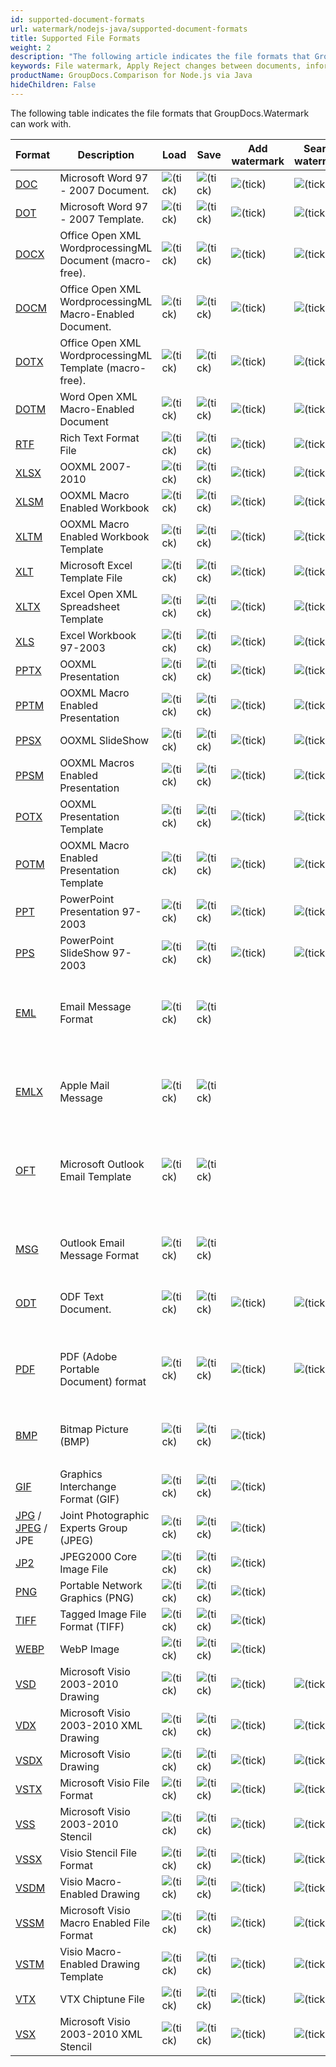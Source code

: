 ```yaml
---
id: supported-document-formats
url: watermark/nodejs-java/supported-document-formats
title: Supported File Formats
weight: 2
description: "The following article indicates the file formats that GroupDocs.Comparison can work with."
keywords: File watermark, Apply Reject changes between documents, information extraction
productName: GroupDocs.Comparison for Node.js via Java
hideChildren: False
---
```


The following table indicates the file formats that GroupDocs.Watermark can work with.

| Format | Description | Load | Save | Add watermark | Search watermark | Remove watermark | Remarks |
| --- | --- | --- | --- | --- | --- | --- | --- |
| [DOC](https://docs.fileformat.com/word-processing/doc) | Microsoft Word 97 - 2007 Document. | ![(tick)](/watermark/java/images/check.png) | ![(tick)](/watermark/java/images/check.png) | ![(tick)](/watermark/java/images/check.png) | ![(tick)](/watermark/java/images/check.png) | ![(tick)](/watermark/java/images/check.png) |   |
| [DOT](https://docs.fileformat.com/word-processing/dot/) | Microsoft Word 97 - 2007 Template. | ![(tick)](/watermark/java/images/check.png) | ![(tick)](/watermark/java/images/check.png) | ![(tick)](/watermark/java/images/check.png) | ![(tick)](/watermark/java/images/check.png) | ![(tick)](/watermark/java/images/check.png) |   |
| [DOCX](https://docs.fileformat.com/word-processing/docx/) | Office Open XML WordprocessingML Document (macro-free). | ![(tick)](/watermark/java/images/check.png) | ![(tick)](/watermark/java/images/check.png) | ![(tick)](/watermark/java/images/check.png) | ![(tick)](/watermark/java/images/check.png) | ![(tick)](/watermark/java/images/check.png) |   |
| [DOCM](https://docs.fileformat.com/word-processing/docm/) | Office Open XML WordprocessingML Macro-Enabled Document. | ![(tick)](/watermark/java/images/check.png) | ![(tick)](/watermark/java/images/check.png) | ![(tick)](/watermark/java/images/check.png) | ![(tick)](/watermark/java/images/check.png) | ![(tick)](/watermark/java/images/check.png) |   |
| [DOTX](https://docs.fileformat.com/word-processing/dotx/) | Office Open XML WordprocessingML Template (macro-free). | ![(tick)](/watermark/java/images/check.png) | ![(tick)](/watermark/java/images/check.png) | ![(tick)](/watermark/java/images/check.png) | ![(tick)](/watermark/java/images/check.png) | ![(tick)](/watermark/java/images/check.png) |   |
| [DOTM](https://docs.fileformat.com/word-processing/dotm/) | Word Open XML Macro-Enabled Document  | ![(tick)](/watermark/java/images/check.png) | ![(tick)](/watermark/java/images/check.png) | ![(tick)](/watermark/java/images/check.png) | ![(tick)](/watermark/java/images/check.png) | ![(tick)](/watermark/java/images/check.png) |   |
| [RTF](https://docs.fileformat.com/word-processing/rtf/) | Rich Text Format File | ![(tick)](/watermark/java/images/check.png) | ![(tick)](/watermark/java/images/check.png) | ![(tick)](/watermark/java/images/check.png) | ![(tick)](/watermark/java/images/check.png) | ![(tick)](/watermark/java/images/check.png) |   |
| [XLSX](https://docs.fileformat.com/spreadsheet/xlsx/) | OOXML 2007-2010 | ![(tick)](/watermark/java/images/check.png) | ![(tick)](/watermark/java/images/check.png) | ![(tick)](/watermark/java/images/check.png) | ![(tick)](/watermark/java/images/check.png) | ![(tick)](/watermark/java/images/check.png) |   |
| [XLSM](https://docs.fileformat.com/spreadsheet/xlsm/) | OOXML Macro Enabled Workbook | ![(tick)](/watermark/java/images/check.png) | ![(tick)](/watermark/java/images/check.png) | ![(tick)](/watermark/java/images/check.png) | ![(tick)](/watermark/java/images/check.png) | ![(tick)](/watermark/java/images/check.png) |   |
| [XLTM](https://docs.fileformat.com/spreadsheet/xltm/) | OOXML Macro Enabled Workbook Template | ![(tick)](/watermark/java/images/check.png) | ![(tick)](/watermark/java/images/check.png) | ![(tick)](/watermark/java/images/check.png) | ![(tick)](/watermark/java/images/check.png) | ![(tick)](/watermark/java/images/check.png) |   |
| [XLT](https://docs.fileformat.com/spreadsheet/xlt/) | Microsoft Excel Template File | ![(tick)](/watermark/java/images/check.png) | ![(tick)](/watermark/java/images/check.png) | ![(tick)](/watermark/java/images/check.png) | ![(tick)](/watermark/java/images/check.png) | ![(tick)](/watermark/java/images/check.png) |   |
| [XLTX](https://docs.fileformat.com/spreadsheet/xltx/) | Excel Open XML Spreadsheet Template | ![(tick)](/watermark/java/images/check.png) | ![(tick)](/watermark/java/images/check.png) | ![(tick)](/watermark/java/images/check.png) | ![(tick)](/watermark/java/images/check.png) | ![(tick)](/watermark/java/images/check.png) |   |
| [XLS](https://docs.fileformat.com/spreadsheet/xls/) | Excel Workbook 97-2003 | ![(tick)](/watermark/java/images/check.png) | ![(tick)](/watermark/java/images/check.png) | ![(tick)](/watermark/java/images/check.png) | ![(tick)](/watermark/java/images/check.png) | ![(tick)](/watermark/java/images/check.png) |   |
| [PPTX](https://docs.fileformat.com/presentation/pptx/) | OOXML Presentation | ![(tick)](/watermark/java/images/check.png) | ![(tick)](/watermark/java/images/check.png) | ![(tick)](/watermark/java/images/check.png) | ![(tick)](/watermark/java/images/check.png) | ![(tick)](/watermark/java/images/check.png) |   |
| [PPTM](https://docs.fileformat.com/presentation/pptm/) | OOXML Macro Enabled Presentation | ![(tick)](/watermark/java/images/check.png) | ![(tick)](/watermark/java/images/check.png) | ![(tick)](/watermark/java/images/check.png) | ![(tick)](/watermark/java/images/check.png) | ![(tick)](/watermark/java/images/check.png) |   |
| [PPSX](https://docs.fileformat.com/presentation/ppsx/) | OOXML SlideShow | ![(tick)](/watermark/java/images/check.png) | ![(tick)](/watermark/java/images/check.png) | ![(tick)](/watermark/java/images/check.png) | ![(tick)](/watermark/java/images/check.png) | ![(tick)](/watermark/java/images/check.png) |   |
| [PPSM](https://docs.fileformat.com/presentation/ppsm/) | OOXML Macros Enabled Presentation | ![(tick)](/watermark/java/images/check.png) | ![(tick)](/watermark/java/images/check.png) | ![(tick)](/watermark/java/images/check.png) | ![(tick)](/watermark/java/images/check.png) | ![(tick)](/watermark/java/images/check.png) |   |
| [POTX](https://docs.fileformat.com/presentation/potx/) | OOXML Presentation Template | ![(tick)](/watermark/java/images/check.png) | ![(tick)](/watermark/java/images/check.png) | ![(tick)](/watermark/java/images/check.png) | ![(tick)](/watermark/java/images/check.png) | ![(tick)](/watermark/java/images/check.png) |   |
| [POTM](https://docs.fileformat.com/presentation/potm/) | OOXML Macro Enabled Presentation Template | ![(tick)](/watermark/java/images/check.png) | ![(tick)](/watermark/java/images/check.png) | ![(tick)](/watermark/java/images/check.png) | ![(tick)](/watermark/java/images/check.png) | ![(tick)](/watermark/java/images/check.png) |   |
| [PPT](https://docs.fileformat.com/presentation/ppt/) | PowerPoint Presentation 97-2003 | ![(tick)](/watermark/java/images/check.png) | ![(tick)](/watermark/java/images/check.png) | ![(tick)](/watermark/java/images/check.png) | ![(tick)](/watermark/java/images/check.png) | ![(tick)](/watermark/java/images/check.png) |   |
| [PPS](https://docs.fileformat.com/presentation/pps/) | PowerPoint SlideShow 97-2003 | ![(tick)](/watermark/java/images/check.png) | ![(tick)](/watermark/java/images/check.png) | ![(tick)](/watermark/java/images/check.png) | ![(tick)](/watermark/java/images/check.png) | ![(tick)](/watermark/java/images/check.png) |   |
| [EML](https://docs.fileformat.com/email/eml/) | Email Message Format | ![(tick)](/watermark/java/images/check.png) | ![(tick)](/watermark/java/images/check.png) |   |   |   | Watermark management is available for attached documents and images. |
| [EMLX](https://docs.fileformat.com/email/emlx/) | Apple Mail Message | ![(tick)](/watermark/java/images/check.png) | ![(tick)](/watermark/java/images/check.png) |   |   |   | Watermark management is available for attached documents and images. |
| [OFT](https://docs.fileformat.com/email/oft/) | Microsoft Outlook Email Template | ![(tick)](/watermark/java/images/check.png) | ![(tick)](/watermark/java/images/check.png) |   |   |   | Watermark management is available for attached documents and images. |
| [MSG](https://docs.fileformat.com/email/msg/) | Outlook Email Message Format | ![(tick)](/watermark/java/images/check.png) | ![(tick)](/watermark/java/images/check.png) |   |   |   | Watermark management is available for attached documents and images. |
| [ODT](https://docs.fileformat.com/word-processing/odt/) | ODF Text Document. | ![(tick)](/watermark/java/images/check.png) | ![(tick)](/watermark/java/images/check.png) | ![(tick)](/watermark/java/images/check.png) | ![(tick)](/watermark/java/images/check.png) | ![(tick)](/watermark/java/images/check.png) |   |
| [PDF](https://docs.fileformat.com/pdf/) | PDF (Adobe Portable Document) format | ![(tick)](/watermark/java/images/check.png) | ![(tick)](/watermark/java/images/check.png) | ![(tick)](/watermark/java/images/check.png) | ![(tick)](/watermark/java/images/check.png) | ![(tick)](/watermark/java/images/check.png) | Watermark searching and removing is not available for rasterized pages. |
| [BMP](https://docs.fileformat.com/image/bmp/) | Bitmap Picture (BMP) | ![(tick)](/watermark/java/images/check.png) | ![(tick)](/watermark/java/images/check.png) | ![(tick)](/watermark/java/images/check.png) | 
 |   |   |
| [GIF](https://docs.fileformat.com/image/gif/) | Graphics Interchange Format (GIF) | ![(tick)](/watermark/java/images/check.png) | ![(tick)](/watermark/java/images/check.png) | ![(tick)](/watermark/java/images/check.png) |   |   |   |
| [JPG](https://docs.fileformat.com/image/jpeg) / [JPEG](https://docs.fileformat.com/image/jpeg) / JPE   | Joint Photographic Experts Group (JPEG) | ![(tick)](/watermark/java/images/check.png) | ![(tick)](/watermark/java/images/check.png) | ![(tick)](/watermark/java/images/check.png) |   |   |   |
| [JP2](https://docs.fileformat.com/image/jp2/) | JPEG2000 Core Image File | ![(tick)](/watermark/java/images/check.png) | ![(tick)](/watermark/java/images/check.png) | ![(tick)](/watermark/java/images/check.png) |   |   |   |
| [PNG](https://docs.fileformat.com/image/png/) | Portable Network Graphics (PNG) | ![(tick)](/watermark/java/images/check.png) | ![(tick)](/watermark/java/images/check.png) | ![(tick)](/watermark/java/images/check.png) |   |   |   |
| [TIFF](https://docs.fileformat.com/image/tiff/) | Tagged Image File Format (TIFF) | ![(tick)](/watermark/java/images/check.png) | ![(tick)](/watermark/java/images/check.png) | ![(tick)](/watermark/java/images/check.png) |   |   |   |
| [WEBP](https://docs.fileformat.com/image/webp/) | WebP Image | ![(tick)](/watermark/java/images/check.png) | ![(tick)](/watermark/java/images/check.png) | ![(tick)](/watermark/java/images/check.png) |   |   |   |
| [VSD](https://docs.fileformat.com/image/vsd/) | Microsoft Visio 2003-2010 Drawing | ![(tick)](/watermark/java/images/check.png) | ![(tick)](/watermark/java/images/check.png) | ![(tick)](/watermark/java/images/check.png) | ![(tick)](/watermark/java/images/check.png) | ![(tick)](/watermark/java/images/check.png) |   |
| [VDX](https://docs.fileformat.com/image/vdx/) | Microsoft Visio 2003-2010 XML Drawing | ![(tick)](/watermark/java/images/check.png) | ![(tick)](/watermark/java/images/check.png) | ![(tick)](/watermark/java/images/check.png) | ![(tick)](/watermark/java/images/check.png) | ![(tick)](/watermark/java/images/check.png) |   |
| [VSDX](https://docs.fileformat.com/image/vsdx/) | Microsoft Visio Drawing | ![(tick)](/watermark/java/images/check.png) | ![(tick)](/watermark/java/images/check.png) | ![(tick)](/watermark/java/images/check.png) | ![(tick)](/watermark/java/images/check.png) | ![(tick)](/watermark/java/images/check.png) |   |
| [VSTX](https://docs.fileformat.com/image/vstx/) | Microsoft Visio File Format | ![(tick)](/watermark/java/images/check.png) | ![(tick)](/watermark/java/images/check.png) | ![(tick)](/watermark/java/images/check.png) | ![(tick)](/watermark/java/images/check.png) | ![(tick)](/watermark/java/images/check.png) |   |
| [VSS](https://docs.fileformat.com/image/vss/) | Microsoft Visio 2003-2010 Stencil | ![(tick)](/watermark/java/images/check.png) | ![(tick)](/watermark/java/images/check.png) | ![(tick)](/watermark/java/images/check.png) | ![(tick)](/watermark/java/images/check.png) | ![(tick)](/watermark/java/images/check.png) |   |
| [VSSX](https://docs.fileformat.com/image/vssx/) | Visio Stencil File Format | ![(tick)](/watermark/java/images/check.png) | ![(tick)](/watermark/java/images/check.png) | ![(tick)](/watermark/java/images/check.png) | ![(tick)](/watermark/java/images/check.png) | ![(tick)](/watermark/java/images/check.png) |   |
| [VSDM](https://docs.fileformat.com/image/vsdm/) | Visio Macro-Enabled Drawing | ![(tick)](/watermark/java/images/check.png) | ![(tick)](/watermark/java/images/check.png) | ![(tick)](/watermark/java/images/check.png) | ![(tick)](/watermark/java/images/check.png) | ![(tick)](/watermark/java/images/check.png) |   |
| [VSSM](https://docs.fileformat.com/image/vssm/) | Microsoft Visio Macro Enabled File Format | ![(tick)](/watermark/java/images/check.png) | ![(tick)](/watermark/java/images/check.png) | ![(tick)](/watermark/java/images/check.png) | ![(tick)](/watermark/java/images/check.png) | ![(tick)](/watermark/java/images/check.png) |   |
| [VSTM](https://docs.fileformat.com/image/vstm/) | Visio Macro-Enabled Drawing Template | ![(tick)](/watermark/java/images/check.png) | ![(tick)](/watermark/java/images/check.png) | ![(tick)](/watermark/java/images/check.png) | ![(tick)](/watermark/java/images/check.png) | ![(tick)](/watermark/java/images/check.png) |   |
| [VTX](https://docs.fileformat.com/image/vtx/) | VTX Chiptune File | ![(tick)](/watermark/java/images/check.png) | ![(tick)](/watermark/java/images/check.png) | ![(tick)](/watermark/java/images/check.png) | ![(tick)](/watermark/java/images/check.png) | ![(tick)](/watermark/java/images/check.png) |   |
| [VSX](https://docs.fileformat.com/image/vsx/) | Microsoft Visio 2003-2010 XML Stencil | ![(tick)](/watermark/java/images/check.png) | ![(tick)](/watermark/java/images/check.png) | ![(tick)](/watermark/java/images/check.png) | ![(tick)](/watermark/java/images/check.png) | ![(tick)](/watermark/java/images/check.png) |   |
